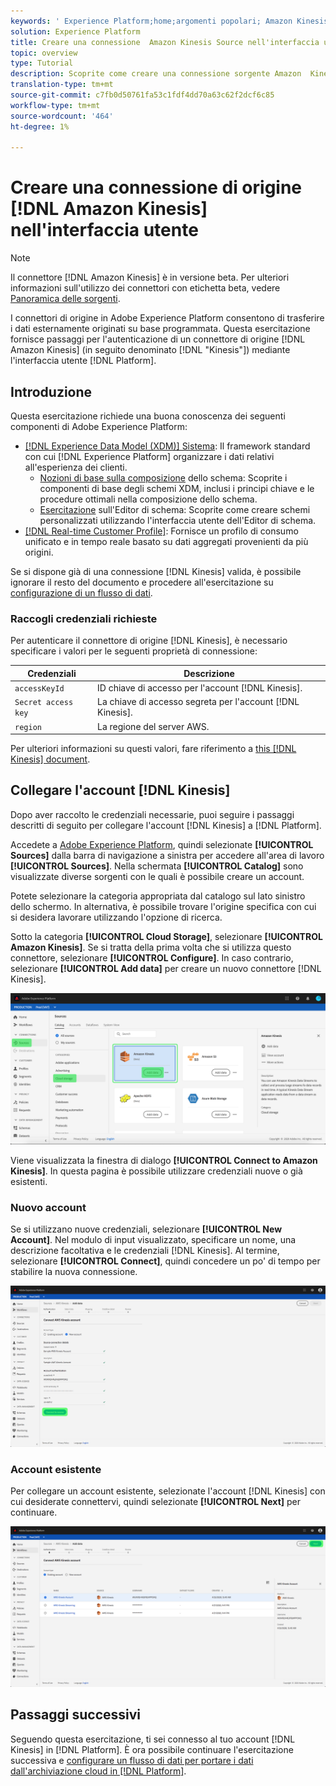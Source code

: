 ```yaml
---
keywords: ' Experience Platform;home;argomenti popolari; Amazon Kinesis;amazon kinesis;Kinesis;kinesis'
solution: Experience Platform
title: Creare una connessione  Amazon Kinesis Source nell'interfaccia utente
topic: overview
type: Tutorial
description: Scoprite come creare una connessione sorgente Amazon  Kinesis utilizzando l'interfaccia utente di Adobe Experience Platform.
translation-type: tm+mt
source-git-commit: c7fb0d50761fa53c1fdf4dd70a63c62f2dcf6c85
workflow-type: tm+mt
source-wordcount: '464'
ht-degree: 1%

---
```



# Creare una connessione di origine [!DNL Amazon Kinesis] nell&#39;interfaccia utente

>[!NOTE]
>
>Il connettore [!DNL Amazon Kinesis] è in versione beta. Per ulteriori informazioni sull&#39;utilizzo dei connettori con etichetta beta, vedere [Panoramica delle sorgenti](../../../../home.md#terms-and-conditions).

I connettori di origine in Adobe Experience Platform consentono di trasferire i dati esternamente originati su base programmata. Questa esercitazione fornisce passaggi per l&#39;autenticazione di un connettore di origine [!DNL Amazon Kinesis] (in seguito denominato [!DNL "Kinesis"]) mediante l&#39;interfaccia utente [!DNL Platform].

## Introduzione

Questa esercitazione richiede una buona conoscenza dei seguenti componenti di Adobe Experience Platform:

- [[!DNL Experience Data Model (XDM)] Sistema](../../../../../xdm/home.md): Il framework standard con cui  [!DNL Experience Platform] organizzare i dati relativi all&#39;esperienza dei clienti.
   - [Nozioni di base sulla composizione](../../../../../xdm/schema/composition.md) dello schema: Scoprite i componenti di base degli schemi XDM, inclusi i principi chiave e le procedure ottimali nella composizione dello schema.
   - [Esercitazione](../../../../../xdm/tutorials/create-schema-ui.md) sull&#39;Editor di schema: Scoprite come creare schemi personalizzati utilizzando l&#39;interfaccia utente dell&#39;Editor di schema.
- [[!DNL Real-time Customer Profile]](../../../../../profile/home.md): Fornisce un profilo di consumo unificato e in tempo reale basato su dati aggregati provenienti da più origini.

Se si dispone già di una connessione [!DNL Kinesis] valida, è possibile ignorare il resto del documento e procedere all&#39;esercitazione su [configurazione di un flusso di dati](../../dataflow/streaming/cloud-storage-streaming.md).

### Raccogli credenziali richieste

Per autenticare il connettore di origine [!DNL Kinesis], è necessario specificare i valori per le seguenti proprietà di connessione:

| Credenziali | Descrizione |
| ---------- | ----------- |
| `accessKeyId` | ID chiave di accesso per l&#39;account [!DNL Kinesis]. |
| `Secret access key` | La chiave di accesso segreta per l&#39;account [!DNL Kinesis]. |
| `region` | La regione del server AWS. |

Per ulteriori informazioni su questi valori, fare riferimento a [this [!DNL Kinesis] document](https://docs.aws.amazon.com/streams/latest/dev/getting-started.html).

## Collegare l&#39;account [!DNL Kinesis]

Dopo aver raccolto le credenziali necessarie, puoi seguire i passaggi descritti di seguito per collegare l&#39;account [!DNL Kinesis] a [!DNL Platform].

Accedete a [Adobe Experience Platform](https://platform.adobe.com), quindi selezionate **[!UICONTROL Sources]** dalla barra di navigazione a sinistra per accedere all&#39;area di lavoro **[!UICONTROL Sources]**. Nella schermata **[!UICONTROL Catalog]** sono visualizzate diverse sorgenti con le quali è possibile creare un account.

Potete selezionare la categoria appropriata dal catalogo sul lato sinistro dello schermo. In alternativa, è possibile trovare l&#39;origine specifica con cui si desidera lavorare utilizzando l&#39;opzione di ricerca.

Sotto la categoria **[!UICONTROL Cloud Storage]**, selezionare **[!UICONTROL Amazon Kinesis]**. Se si tratta della prima volta che si utilizza questo connettore, selezionare **[!UICONTROL Configure]**. In caso contrario, selezionare **[!UICONTROL Add data]** per creare un nuovo connettore [!DNL Kinesis].

![](../../../../images/tutorials/create/kinesis/catalog.png)

Viene visualizzata la finestra di dialogo **[!UICONTROL Connect to Amazon Kinesis]**. In questa pagina è possibile utilizzare credenziali nuove o già esistenti.

### Nuovo account

Se si utilizzano nuove credenziali, selezionare **[!UICONTROL New Account]**. Nel modulo di input visualizzato, specificare un nome, una descrizione facoltativa e le credenziali [!DNL Kinesis]. Al termine, selezionare **[!UICONTROL Connect]**, quindi concedere un po&#39; di tempo per stabilire la nuova connessione.

![](../../../../images/tutorials/create/kinesis/new.png)

### Account esistente

Per collegare un account esistente, selezionate l&#39;account [!DNL Kinesis] con cui desiderate connettervi, quindi selezionate **[!UICONTROL Next]** per continuare.

![](../../../../images/tutorials/create/kinesis/existing.png)

## Passaggi successivi

Seguendo questa esercitazione, ti sei connesso al tuo account [!DNL Kinesis] in [!DNL Platform]. È ora possibile continuare l&#39;esercitazione successiva e [configurare un flusso di dati per portare i dati dall&#39;archiviazione cloud in  [!DNL Platform]](../../dataflow/streaming/cloud-storage-streaming.md).